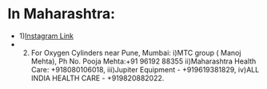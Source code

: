 #	In Maharashtra:
-	1)[Instagram Link](https://www.instagram.com/devika.aterkar/guide/maharashtra-covid-support/18223055722020649/)
-	2) For Oxygen Cylinders near Pune, Mumbai: 
		i)MTC group ( Manoj Mehta), Ph No. Pooja Mehta:+91 96192 88355
		ii)Maharashtra Health Care: +918080106018, 
		iii)Jupiter Equipment - +919619381829, 
		iv)ALL INDIA HEALTH CARE - +919820882022.